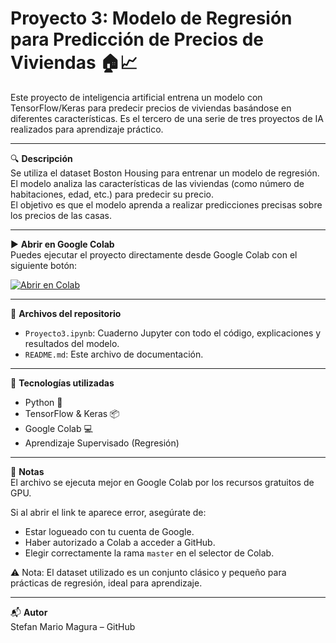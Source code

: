 # Proyecto 3: Modelo de Regresión para Predicción de Precios de Viviendas 🏠📈

Este proyecto de inteligencia artificial entrena un modelo con TensorFlow/Keras para predecir precios de viviendas basándose en diferentes características. Es el tercero de una serie de tres proyectos de IA realizados para aprendizaje práctico.

---

🔍 **Descripción**  
Se utiliza el dataset Boston Housing para entrenar un modelo de regresión.  
El modelo analiza las características de las viviendas (como número de habitaciones, edad, etc.) para predecir su precio.  
El objetivo es que el modelo aprenda a realizar predicciones precisas sobre los precios de las casas.

---

▶️ **Abrir en Google Colab**  
Puedes ejecutar el proyecto directamente desde Google Colab con el siguiente botón:

[![Abrir en Colab](https://colab.research.google.com/assets/colab-badge.svg)](https://colab.research.google.com/drive/1VODrxw9-1R7ImZuLnOBCuEGivCniqRer?usp=sharing)

---

📁 **Archivos del repositorio**  
- `Proyecto3.ipynb`: Cuaderno Jupyter con todo el código, explicaciones y resultados del modelo.  
- `README.md`: Este archivo de documentación.

---

🧠 **Tecnologías utilizadas**  
- Python 🐍  
- TensorFlow & Keras 📦  
- Google Colab 💻  
- Aprendizaje Supervisado (Regresión)

---

📌 **Notas**  
El archivo se ejecuta mejor en Google Colab por los recursos gratuitos de GPU.

Si al abrir el link te aparece error, asegúrate de:  
- Estar logueado con tu cuenta de Google.  
- Haber autorizado a Colab a acceder a GitHub.  
- Elegir correctamente la rama `master` en el selector de Colab.

⚠️ Nota: El dataset utilizado es un conjunto clásico y pequeño para prácticas de regresión, ideal para aprendizaje.

---

📬 **Autor**  
Stefan Mario Magura – GitHub
